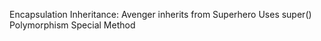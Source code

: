 Encapsulation
Inheritance:
Avenger inherits from Superhero
Uses super() 
Polymorphism
Special Method
